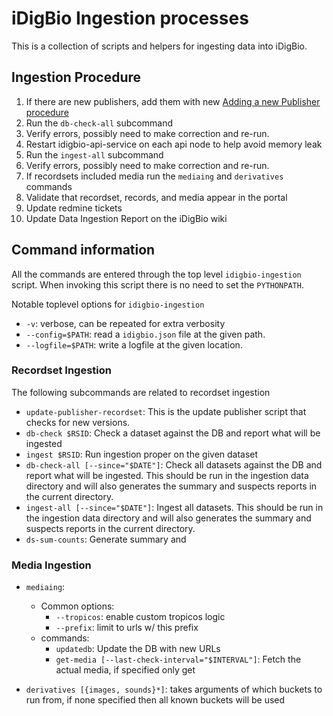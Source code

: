 # iDigBio Ingestion processes #

This is a collection of scripts and helpers for ingesting data into
iDigBio.

## Ingestion Procedure

1. If there are new publishers, add them with new
   [Adding a new Publisher procedure][]
2. Run the `db-check-all` subcommand
3. Verify errors, possibly need to make correction and re-run.
4. Restart idigbio-api-service on each api node to help avoid memory leak
5. Run the `ingest-all` subcommand
6. Verify errors, possibly need to make correction and re-run.
7. If recordsets included media run the `mediaing` and `derivatives` commands
8. Validate that recordset, records, and media appear in the portal
9. Update redmine tickets
10. Update Data Ingestion Report on the iDigBio wiki

[Adding a new Publisher procedure]: https://www.idigbio.org/redmine/projects/infrastructure/wiki/Adding_a_new_Publisher

## Command information ##

All the commands are entered through the top level `idigbio-ingestion`
script. When invoking this script there is no need to set the
`PYTHONPATH`.

Notable toplevel options for `idigbio-ingestion`

* `-v`: verbose, can be repeated for extra verbosity
* `--config=$PATH`: read a `idigbio.json` file at the given path.
* `--logfile=$PATH`: write a logfile at the given location.

### Recordset Ingestion ###

The following subcommands are related to recordset ingestion

* `update-publisher-recordset`: This is the update
  publisher script that checks for new versions.
* `db-check $RSID`: Check a dataset against the DB
  and report what will be ingested
* `ingest $RSID`: Run ingestion proper on the given dataset
* `db-check-all [--since="$DATE"]`: Check all
  datasets against the DB and report what will be ingested. This
  should be run in the ingestion data directory and will also
  generates the summary and suspects reports in the current directory.
* `ingest-all [--since="$DATE"]`: Ingest all
  datasets. This should be run in the ingestion data directory and
  will also generates the summary and suspects reports in the current
  directory.
* `ds-sum-counts`: Generate summary and

### Media Ingestion ###

* `mediaing`:
  * Common options:
    * `--tropicos`: enable custom tropicos logic
    * `--prefix`: limit to urls w/ this prefix
  * commands:
    * `updatedb`: Update the DB with new URLs
    * `get-media [--last-check-interval="$INTERVAL"]`: Fetch the
      actual media, if specified only get

* `derivatives [{images, sounds}*]`: takes arguments
  of which buckets to run from, if none specified then all known
  buckets will be used
